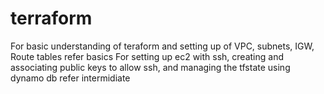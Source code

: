 # terraform
For basic understanding of teraform and setting up of VPC, subnets, IGW, Route tables refer basics
For setting up ec2 with ssh, creating and associating public keys to allow ssh, and managing the tfstate using dynamo db refer intermidiate
